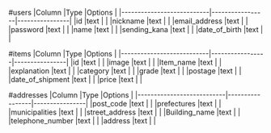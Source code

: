 #users
|Column                     |Type             |Options         |
|---------------------------|-----------------|----------------|
|id                         |text             |                |
|nickname                   |text             |                |
|email_address              |text             |                |
|password                   |text             |                |
|name                       |text             |                |
|sending_kana               |text             |                |
|date_of_birth              |text             |                |

#items
|Column                     |Type             |Options         |
|---------------------------|-----------------|----------------|
|id                         |text             |                |
|image                      |text             |                |
|Item_name                  |text             |                |
|explanation                |text             |                |
|category                   |text             |                |
|grade                      |text             |                |
|postage                    |text             |                |
|date_of_shipment           |text             |                |
|price                      |text             |                |

#addresses
|Column                     |Type             |Options         |
|---------------------------|-----------------|----------------|
|post_code                  |text             |                |
|prefectures                |text             |                |
|municipalities             |text             |                |
|street_address             |text             |                |
|Building_name              |text             |                |
|telephone_number           |text             |                |
|address                    |text             |                |


